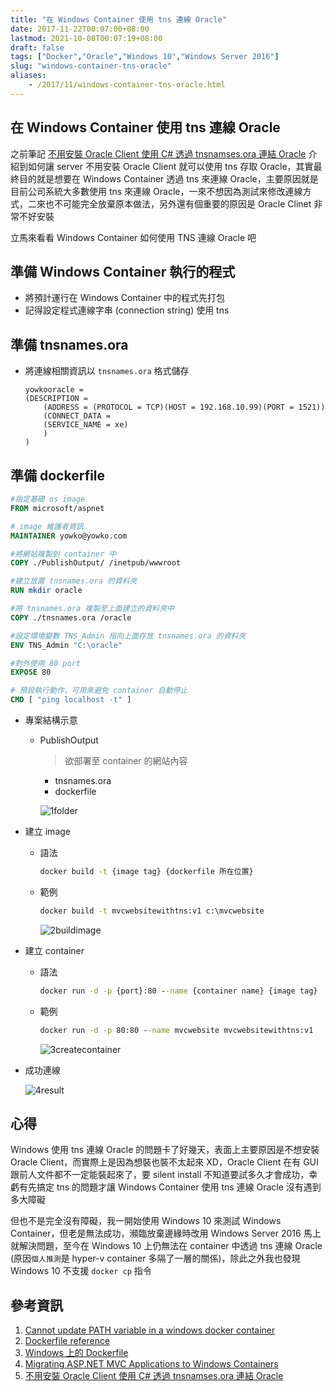 ```yaml
---
title: "在 Windows Container 使用 tns 連線 Oracle"
date: 2017-11-22T00:07:00+08:00
lastmod: 2021-10-08T00:07:19+08:00
draft: false
tags: ["Docker","Oracle","Windows 10","Windows Server 2016"]
slug: "windows-container-tns-oracle"
aliases:
    - /2017/11/windows-container-tns-oracle.html
---
```

## 在 Windows Container 使用 tns 連線 Oracle

之前筆記 [不用安裝 Oracle Client 使用 C# 透過 tnsnamses.ora 連結 Oracle](/c-sharp-oracle-tns-without-client) 介紹到如何讓 server 不用安裝 Oracle Client 就可以使用 tns 存取 Oracle，其實最終目的就是想要在 Windows Container 透過 tns 來連線 Oracle，主要原因就是目前公司系統大多數使用 tns 來連線 Oracle，一來不想因為測試來修改連線方式，二來也不可能完全放棄原本做法，另外還有個重要的原因是 Oracle Clinet 非常不好安裝

立馬來看看 Windows Container 如何使用 TNS 連線 Oracle 吧

## 準備 Windows Container 執行的程式

* 將預計運行在 Windows Container 中的程式先打包
* 記得設定程式連線字串 (connection string) 使用 tns

## 準備 tnsnames.ora

* 將連線相關資訊以 `tnsnames.ora` 格式儲存

    ```config
    yowkooracle =
    (DESCRIPTION =
        (ADDRESS = (PROTOCOL = TCP)(HOST = 192.168.10.99)(PORT = 1521))
        (CONNECT_DATA =
        (SERVICE_NAME = xe)
        )
    )
    ```

## 準備 dockerfile

```dockerfile
#指定基礎 os image
FROM microsoft/aspnet

# image 維護者資訊
MAINTAINER yowko@yowko.com

#將網站複製到 container 中
COPY ./PublishOutput/ /inetpub/wwwroot

#建立放置 tnsnames.ora 的資料夾
RUN mkdir oracle

#將 tnsnames.ora 複製至上面建立的資料夾中
COPY ./tnsnames.ora /oracle

#設定環境變數 TNS_Admin 指向上面存放 tnsnames.ora 的資料夾
ENV TNS_Admin "C:\oracle"

#對外使用 80 port
EXPOSE 80

# 預設執行動作，可用來避免 container 自動停止
CMD [ "ping localhost -t" ]
```

* 專案結構示意
  * PublishOutput

    > 欲部署至 container 的網站內容

    * tnsnames.ora
    * dockerfile

    ![1folder](https://user-images.githubusercontent.com/3851540/33082375-978540dc-cf17-11e7-8411-c233bb61b030.png)

* 建立 image
  * 語法

      ```cmd
      docker build -t {image tag} {dockerfile 所在位置}
      ```

  * 範例

      ```cmd
      docker build -t mvcwebsitewithtns:v1 c:\mvcwebsite
      ```

    ![2buildimage](https://user-images.githubusercontent.com/3851540/33082376-97ad0a04-cf17-11e7-87eb-74355e4f0afb.png)

* 建立 container
  * 語法

      ```cmd
      docker run -d -p {port}:80 --name {container name} {image tag}
      ```

  * 範例

      ```cmd
      docker run -d -p 80:80 --name mvcwebsite mvcwebsitewithtns:v1
      ```
  
    ![3createcontainer](https://user-images.githubusercontent.com/3851540/33082377-97d7043a-cf17-11e7-958d-bd6fcd533a7b.png)

* 成功連線

    ![4result](https://user-images.githubusercontent.com/3851540/33082379-97fec97a-cf17-11e7-9e6e-407da67b57e2.png)

## 心得

Windows 使用 tns 連線 Oracle 的問題卡了好幾天，表面上主要原因是不想安裝 Oracle Client，而實際上是因為想裝也裝不太起來 XD，Oracle Client 在有 GUI 跟前人文件都不一定能裝起來了，要 silent install 不知道要試多久才會成功，幸虧有先搞定 tns 的問題才讓 Windows Container 使用 tns 連線 Oracle 沒有遇到多大障礙

但也不是完全沒有障礙，我一開始使用 Windows 10 來測試 Windows Container，但老是無法成功，瀕臨放棄邊緣時改用 Windows Server 2016 馬上就解決問題，至今在 Windows 10 上仍無法在 container 中透過 tns 連線 Oracle (原因`個人推測`是 hyper-v container 多隔了一層的關係)，除此之外我也發現 Windows 10 不支援 `docker cp` 指令

## 參考資訊

1. [Cannot update PATH variable in a windows docker container](https://forums.docker.com/t/cannot-update-path-variable-in-a-windows-docker-container/30960)
2. [Dockerfile reference](https://docs.docker.com/engine/reference/builder/)
3. [Windows 上的 Dockerfile](https://docs.microsoft.com/zh-tw/virtualization/windowscontainers/manage-docker/manage-windows-dockerfile?WT.mc_id=DOP-MVP-5002594)
4. [Migrating ASP.NET MVC Applications to Windows Containers](https://docs.microsoft.com/en-us/aspnet/mvc/overview/deployment/docker-aspnetmvc?WT.mc_id=DOP-MVP-5002594)
5. [不用安裝 Oracle Client 使用 C# 透過 tnsnamses.ora 連結 Oracle](/c-sharp-oracle-tns-without-client)

